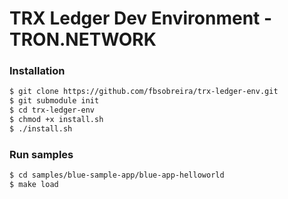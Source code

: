 # TRX Ledger Dev Environment - TRON.NETWORK

### Installation

```sh
$ git clone https://github.com/fbsobreira/trx-ledger-env.git
$ git submodule init
$ cd trx-ledger-env
$ chmod +x install.sh
$ ./install.sh
```
### Run samples 

```sh
$ cd samples/blue-sample-app/blue-app-helloworld 
$ make load
```


